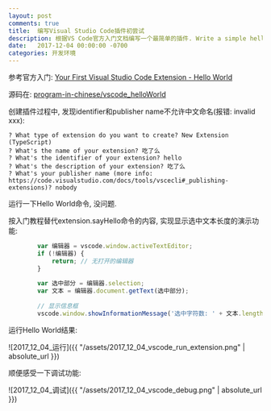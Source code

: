 ```yaml
---
layout: post
comments: true
title:  编写Visual Studio Code插件初尝试
description: 根据VS Code官方入门文档编写一个最简单的插件. Write a simple hello-world extension for Visual Studio Code.
date:   2017-12-04 00:00:00 -0700
categories: 开发环境
---
```


参考官方入门: [Your First Visual Studio Code Extension - Hello World](https://code.visualstudio.com/docs/extensions/example-hello-world)

源码在: [program-in-chinese/vscode_helloWorld](https://github.com/program-in-chinese/vscode_helloWorld)

创建插件过程中, 发现identifier和publisher name不允许中文命名(报错: invalid xxx):
```
? What type of extension do you want to create? New Extension (TypeScript)
? What's the name of your extension? 吃了么
? What's the identifier of your extension? hello
? What's the description of your extension? 吃了么
? What's your publisher name (more info: https://code.visualstudio.com/docs/tools/vscecli#_publishing-extensions)? nobody
```
运行一下Hello World命令, 没问题.

按入门教程替代extension.sayHello命令的内容, 实现显示选中文本长度的演示功能:
```javascript
        var 编辑器 = vscode.window.activeTextEditor;
        if (!编辑器) {
            return; // 无打开的编辑器
        }
        
        var 选中部分 = 编辑器.selection;
        var 文本 = 编辑器.document.getText(选中部分);
        
        // 显示信息框
        vscode.window.showInformationMessage('选中字符数: ' + 文本.length);
```
运行Hello World结果:

![2017_12_04_运行]({{ "/assets/2017_12_04_vscode_run_extension.png" | absolute_url }})

顺便感受一下调试功能:

![2017_12_04_调试]({{ "/assets/2017_12_04_vscode_debug.png" | absolute_url }})
